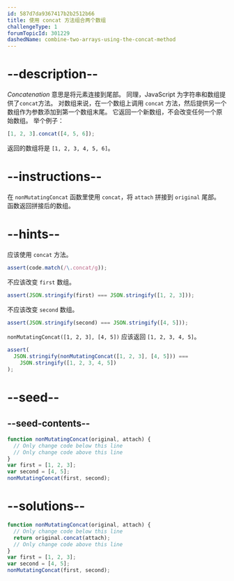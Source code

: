 ```yaml
---
id: 587d7da9367417b2b2512b66
title: 使用 concat 方法组合两个数组
challengeType: 1
forumTopicId: 301229
dashedName: combine-two-arrays-using-the-concat-method
---
```


# --description--

<dfn>Concatenation</dfn> 意思是将元素连接到尾部。 同理，JavaScript 为字符串和数组提供了`concat`方法。 对数组来说，在一个数组上调用 `concat` 方法，然后提供另一个数组作为参数添加到第一个数组末尾。 它返回一个新数组，不会改变任何一个原始数组。 举个例子：

```js
[1, 2, 3].concat([4, 5, 6]);
```

返回的数组将是 `[1, 2, 3, 4, 5, 6]`。

# --instructions--

在 `nonMutatingConcat` 函数里使用 `concat`，将 `attach` 拼接到 `original` 尾部。 函数返回拼接后的数组。

# --hints--

应该使用 `concat` 方法。

```js
assert(code.match(/\.concat/g));
```

不应该改变 `first` 数组。

```js
assert(JSON.stringify(first) === JSON.stringify([1, 2, 3]));
```

不应该改变 `second` 数组。

```js
assert(JSON.stringify(second) === JSON.stringify([4, 5]));
```

`nonMutatingConcat([1, 2, 3], [4, 5])` 应该返回 `[1, 2, 3, 4, 5]`。

```js
assert(
  JSON.stringify(nonMutatingConcat([1, 2, 3], [4, 5])) ===
    JSON.stringify([1, 2, 3, 4, 5])
);
```

# --seed--

## --seed-contents--

```js
function nonMutatingConcat(original, attach) {
  // Only change code below this line
  // Only change code above this line
}
var first = [1, 2, 3];
var second = [4, 5];
nonMutatingConcat(first, second);
```

# --solutions--

```js
function nonMutatingConcat(original, attach) {
  // Only change code below this line
  return original.concat(attach);
  // Only change code above this line
}
var first = [1, 2, 3];
var second = [4, 5];
nonMutatingConcat(first, second);
```
